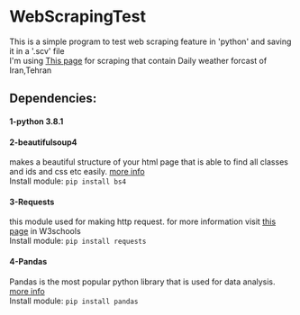 # WebScrapingTest
This is a simple program to test web scraping feature in 'python' and saving it in a '.scv' file  
I'm using [This page](https://www.accuweather.com/en/ir/tehran/210841/daily-weather-forecast/210841) for scraping that contain Daily weather forcast of Iran,Tehran

## Dependencies:
#### 1-python 3.8.1

#### 2-beautifulsoup4
makes a beautiful structure of  your html page that is able to find all classes and ids and css etc easily. [more info](https://www.geeksforgeeks.org/implementing-web-scraping-python-beautiful-soup/)   
Install module: ```pip install bs4```

#### 3-Requests
this module used for making http request. for more information visit [this page](https://www.w3schools.com/python/module_requests.asp) in W3schools       
Install module: ```pip install requests```


#### 4-Pandas
Pandas is the most popular python library that is used for data analysis. [more info](https://www.geeksforgeeks.org/python-data-analysis-using-pandas/)  
Install module: ```pip install pandas```
